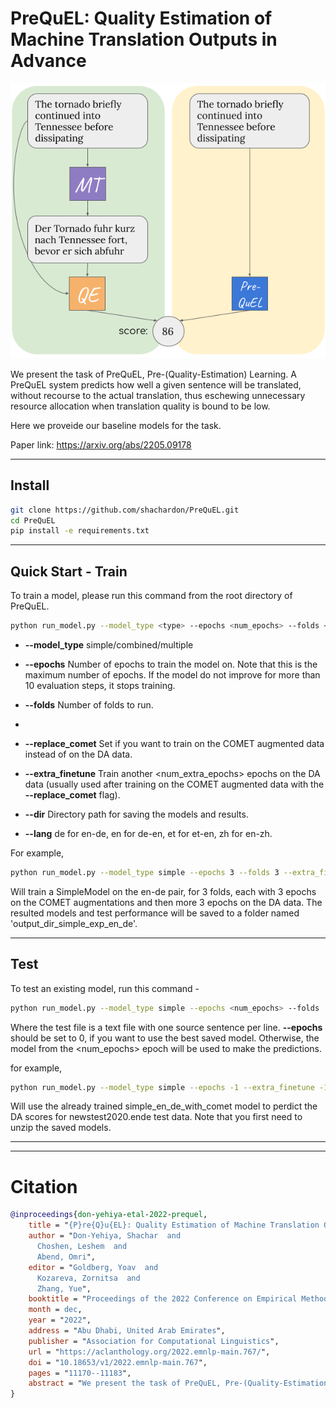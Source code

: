 # PreQuEL: Quality Estimation of Machine Translation Outputs in Advance

<p align="center">
  <img src="PreQuEL.png" width=512px>
</p>

We present the task of PreQuEL, Pre-(Quality-Estimation) Learning. A PreQuEL system predicts how well a given sentence will be translated, without recourse to the actual translation, thus eschewing unnecessary resource allocation when translation quality is bound to be low. 

Here we proveide our baseline models for the task.

Paper link: https://arxiv.org/abs/2205.09178

---

## Install
```bash
git clone https://github.com/shachardon/PreQuEL.git
cd PreQuEL
pip install -e requirements.txt
```

---

## Quick Start - Train

To train a model, please run this command from the root directory of PreQuEL.

```bash
python run_model.py --model_type <type> --epochs <num_epochs> --folds <num_folds> --replace_comet --extra_finetune <num_extra_epochs> --dir <output_dir> --lang <lang>
```

- **--model_type** simple/combined/multiple

- **--epochs** Number of epochs to train the model on. Note that this is the maximum number of epochs. If the model do not improve for more than 10 evaluation steps, it stops training. 

- **--folds** Number of folds to run.
- 
- **--replace_comet** Set if you want to train on the COMET augmented data instead of on the DA data.

- **--extra_finetune** Train another <num_extra_epochs> epochs on the DA data (usually used after training on the COMET augmented data with the **--replace_comet** flag).

- **--dir** Directory path for saving the models and results.

- **--lang** de for en-de, en for de-en, et for et-en, zh for en-zh.
  
For example, 
```bash
python run_model.py --model_type simple --epochs 3 --folds 3 --extra_finetune 3 --replace_comet --dir output_dir_simple_exp_en_de --lang de
```

Will train a SimpleModel on the en-de pair, for 3 folds, each with 3 epochs on the COMET augmentations and then more 3 epochs on the DA data. The resulted models and test performance will be saved to a folder named 'output_dir_simple_exp_en_de'.

---
 
## Test
 
To test an existing model, run this command - 
```bash
python run_model.py --model_type simple --epochs <num_epochs> --folds  <num_folds> --extra_finetune <num_extra_epochs> --dir <experiment_dir_with_saved_models> --lang <lang> --test_only <test_file_path>
```

Where the test file is a text file with one source sentence per line.
**--epochs** should be set to 0, if you want to use the best saved model. Otherwise, the model from the <num_epochs> epoch will be used to make the predictions.

for example,

```bash
python run_model.py --model_type simple --epochs -1 --extra_finetune -1 --folds  3 --dir saved_models/simple_en_de_DA_with_comet/ --lang de --test_only data/newstest2020.ende.chrf.ngram.lan.comet.bertScore.test
```

Will use the already trained simple_en_de_with_comet model to perdict the DA scores for newstest2020.ende test data.
Note that you first need to unzip the saved models.

---

---

# Citation

```bibtex
@inproceedings{don-yehiya-etal-2022-prequel,
    title = "{P}re{Q}u{EL}: Quality Estimation of Machine Translation Outputs in Advance",
    author = "Don-Yehiya, Shachar  and
      Choshen, Leshem  and
      Abend, Omri",
    editor = "Goldberg, Yoav  and
      Kozareva, Zornitsa  and
      Zhang, Yue",
    booktitle = "Proceedings of the 2022 Conference on Empirical Methods in Natural Language Processing",
    month = dec,
    year = "2022",
    address = "Abu Dhabi, United Arab Emirates",
    publisher = "Association for Computational Linguistics",
    url = "https://aclanthology.org/2022.emnlp-main.767/",
    doi = "10.18653/v1/2022.emnlp-main.767",
    pages = "11170--11183",
    abstract = "We present the task of PreQuEL, Pre-(Quality-Estimation) Learning. A PreQuEL system predicts how well a given sentence will be translated, without recourse to the actual translation, thus eschewing unnecessary resource allocation when translation quality is bound to be low. PreQuEL can be defined relative to a given MT system (e.g., some industry service) or generally relative to the state-of-the-art.From a theoretical perspective, PreQuEL places the focus on the source text, tracing properties, possibly linguistic features, that make a sentence harder to machine translate.We develop a baseline model for the task and analyze its performance. We also develop a data augmentation method (from parallel corpora), that improves results substantially. We show that this augmentation method can improve the performance of the Quality-Estimation task as well.We investigate the properties of the input text that our model is sensitive to, by testing it on challenge sets and different languages. We conclude that it is aware of syntactic and semantic distinctions, and correlates and even over-emphasizes the importance of standard NLP features."
}
```

